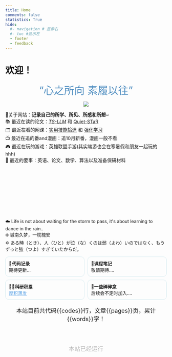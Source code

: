 ```yaml
---
title: Home
comments: false
statistics: True
hide:
  #- navigation # 显示右
  #- toc #显示左
  - footer
  - feedback
---
```

# 欢迎！

<center><font  color= #518FC1 size=6 class="ml3">“心之所向 素履以往”</font></center>
<script src="https://cdnjs.cloudflare.com/ajax/libs/animejs/2.0.2/anime.min.js"></script>

<div class="admonition note">
<p><center><a href="/home/about"><img class="site-author-image" src="https://s2.loli.net/2024/10/07/7ljRnwdJtyz98EQ.jpg"/></a>
</p>
</div>
<div class="admonition info inline" style="height: 320px;  font-size: 14.5px; ">
    <p style="text-align: left;">
        🤗关于网站：<strong>记录自己的所学、所见、所感和所想~</strong><br/>
        📚 最近在读的论文：<i><a href="https://arxiv.org/abs/2309.17179">TS-LLM</a></i> 和 <a href="https://arxiv.org/abs/2403.09629"> Quiet-STaR </a><br>
        🗂️ 最近在看的网课：<a href="https://www.bilibili.com/video/BV12u4y177vG/">实用技能拾遗</a> 和  <a href="https://www.bilibili.com/video/BV1sd4y167NS/">强化学习</a> <br>
        📺 最近在追的番and漫画：追10月新番，漫画一般不看<br>
        🎮 最近在玩的游戏：英雄联盟手游(其实端游也会在寒暑假和朋友一起玩的 hhh)<br>
        🎐 最近的要事：英语、论文、数学、算法以及准备保研材料
    </p>
</div>


<div class="admonition quote" style="font-size: 14px;">
    <p style="text-align: left;">
        ☁️ Life is not about waiting for the storm to pass, it's about learning to dance in the rain..<br/>
        ❄️ 城南久梦，一枕槐安<br/>
        ✡️ ある時（とき）、人（ひと）が泣（な）くのは弱（よわ）いのではなく、もうずっと強（つよ）すぎていたからだ。
    </p>
</div>



<style>
  .big-div {
    display: grid;
    grid-template-columns: repeat(2, 1fr); /* 两列 */
    gap: 10px; /* 设置小div之间的间距 */
    max-width: 700px; /* 设置最大宽度 */
    margin: 0 auto; /* 居中显示 */
  }
  .small-div {
    background-color: transparent; /* 设置背景透明 */
    border: 1px solid #cee7ed; 
    border-radius: 10px;
    border-color: #cee7ed; /* 设置边框颜色 */
    padding: 10px; /* 设置内边距 */
    /* box-shadow: 0 1px 2px rgba(0,0,0,.1); 设置阴影 */
  }
  .small-div p {
    margin: 0; /* 清除段落的默认外边距 */
  }
  .small-div a {
    /* text-decoration: none; 去除链接的下划线 */
    color: #5fa5e7; /* 设置链接文字颜色 */
  }
</style>

<div class="big-div">
  <div class="small-div">
    <p><strong>📄代码记录</strong></p>
    期待更新...
  </div>

  <div class="small-div">
    <p><strong>📖课程笔记</strong></p>
    敬请期待....
  </div>
  <div class="small-div">
    <p><strong>👨‍💻科研积累</strong></p>
    <a href="sr/">厚积薄发</a><br>
  </div>
  <div class="small-div">
    <p><strong>🔖一些碎碎念</strong></p>
    后续会不定时加入....
  </div>
</div>




<div class="admonition info" style="text-align: center; padding: 20px; font-size: 18px;">
    本站目前共代码{{codes}}行，文章{{pages}}页，累计{{words}}字！
</div>



<head>
<!-- Google tag (gtag.js) -->
<script async src="https://www.googletagmanager.com/gtag/js?id=G-29HZMNR0KG"></script>
<script>
  window.dataLayer = window.dataLayer || [];
  function gtag(){dataLayer.push(arguments);}
  gtag('js', new Date());

  gtag('config', 'G-29HZMNR0KG');
</script>


<!-- Start of Howxm client code snippet -->
<script>
function _howxm(){_howxmQueue.push(arguments)}
window._howxmQueue=window._howxmQueue||[];
_howxm('setAppID','14429fca-cac1-4551-a472-b046a96ebb75');
(function(){var scriptId='howxm_script';
if(!document.getElementById(scriptId)){
var e=document.createElement('script'),
t=document.getElementsByTagName('script')[0];
e.setAttribute('id',scriptId);
e.type='text/javascript';e.async=!0;
e.src='https://static.howxm.com/sdk.js';
t.parentNode.insertBefore(e,t)}})();
</script>
<!-- End of Howxm client code snippet -->


<!-- :material-information-outline:{ title="本站访问量" }本站访问量：<script async src="//finicounter.eu.org/finicounter.js"></script>
<span id="finicount_views"></span> -->

<head>
<script charset="UTF-8" id="LA_COLLECT" src="//sdk.51.la/js-sdk-pro.min.js"></script>
<script>LA.init({id:"3HOcxvgwJJmkuGUi",ck:"3HOcxvgwJJmkuGUi"})</script>
</head>


<div class="admonition note" style="text-align: center; padding: 15px; font-size: 18px;">
   <body>
        <font color="#B9B9B9">
        <p style="text-align: center; ">
                <span>本站已经运行</span>
                <span id='box1'></span>
    </p>
      <div id="box1"></div>
      <script>
        function timingTime(){
          let start = '2024-10-07 16:00:00'
          let startTime = new Date(start).getTime()
          let currentTime = new Date().getTime()
          let difference = currentTime - startTime
          let m =  Math.floor(difference / (1000))
          let mm = m % 60  // 秒
          let f = Math.floor(m / 60)
          let ff = f % 60 // 分钟
          let s = Math.floor(f/ 60) // 小时
          let ss = s % 24
          let day = Math.floor(s  / 24 ) // 天数
          return day + "天" + ss + "时" + ff + "分" + mm +'秒'
        }
        setInterval(()=>{
          document.getElementById('box1').innerHTML = timingTime()
        },1000)
      </script>
      </font>
    </body>
</div>

<head>
<script defer src="https://analytics.us.umami.is/script.js" data-website-id="dae37494-1db6-408a-afdd-1868e1a7d41a"></script>
</head>
